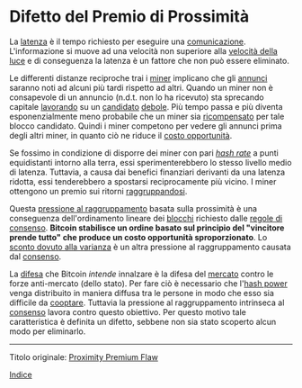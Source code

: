 # Difetto del Premio di Prossimità



La [latenza](ch101-glossary.md#latenza) è il tempo richiesto per eseguire una [comunicazione](ch101-glossary.md#comunicazione). L'informazione si muove ad una velocità non superiore alla [velocità della luce](https://it.wikipedia.org/wiki/Velocit%C3%A0_della_luce) e di conseguenza la latenza è un fattore che non può essere eliminato.

Le differenti distanze reciproche trai i [miner](ch101-glossary.md#miner) implicano che gli [annunci](ch101-glossary.md#annuncio) saranno noti ad alcuni più tardi rispetto ad altri. Quando un miner non è consapevole di un annuncio (n.d.t. non lo ha ricevuto) sta sprecando capitale [lavorando](ch101-glossary.md#dispositio-di-mining-grind) su un [candidato](ch101-glossary.md#candidato) [debole](ramo-debole-weak-branch). Più tempo passa e più diventa esponenzialmente meno probabile che un miner sia [ricompensato](ch101-glossary.md#ricompensa-reward) per tale blocco candidato. Quindi i miner competono per vedere gli annunci prima degli altri miner, in quanto ciò ne riduce il [costo opportunità](https://it.wikipedia.org/wiki/Costo_opportunit%C3%A0).

Se fossimo in condizione di disporre dei miner con pari [_hash rate_](ch101-glossary.md#hash-rate) a punti equidistanti intorno alla terra, essi sperimenterebbero lo stesso livello medio di latenza. Tuttavia, a causa dai benefici finanziari derivanti da una latenza ridotta, essi tenderebbero a spostarsi reciprocamente più vicino. I miner ottengono un premio sui ritorni [raggruppandosi](ch101-glossary.md#raggruppamento-pooling).

Questa [pressione al raggruppamento](ch039-pooling-pressure-risk.md) basata sulla prossimità è una conseguenza dell'ordinamento lineare dei [blocchi](ch101-glossary.md#blocco) richiesto dalle [regole di consenso](ch101-glossary.md#regole-di-consenso). **Bitcoin stabilisce un ordine basato sul principio del "vincitore prende tutto" che produce un costo opportunità sproporzionato**. Lo [sconto dovuto alla varianza](ch037-variance-discount-flaw.md) è un altra pressione al raggruppamento causata dal [consenso](ch101-glossary.md#consenso).

La [difesa](ch004-axiom-of-resistance.md) che Bitcoin _intende_ innalzare è la difesa del [mercato](ch101-glossary.md#mercato) contro le forze anti-mercato (dello stato). Per fare ciò è necessario che l'[hash power](ch101-glossary.md#hash-power) venga distribuito in maniera diffusa  tra le persone in modo che esso sia difficile da [cooptare](ch101-glossary.md#cooptazione-co-option). Tuttavia la pressione al raggruppamento intrinseca al [consenso](ch101-glossary.md#consenso) lavora contro questo obiettivo. Per questo motivo tale caratteristica è definita un difetto, sebbene non sia stato scoperto alcun modo per eliminarlo.

---

Titolo originale: [Proximity Premium Flaw](https://github.com/libbitcoin/libbitcoin-system/wiki/Proximity-Premium-Flaw)

[Indice](/README.md)








